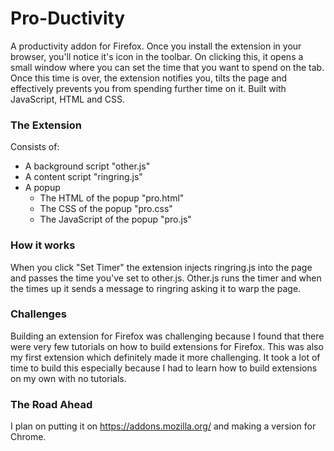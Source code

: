 # Pro-Ductivity
A productivity addon for Firefox.
Once you install the extension in your browser, you'll notice it's icon in the toolbar. On clicking this, it opens a small window where you can set the time that you want to spend on the tab. Once this time is over,  the extension notifies you, tilts the page and effectively prevents you from spending further time on it.
Built with JavaScript, HTML and CSS.

### The Extension
Consists of:
- A background script "other.js"
- A content script "ringring.js"
- A popup
  - The HTML of the popup "pro.html"
  - The CSS of the popup "pro.css"
  - The JavaScript of the popup "pro.js"
  
### How it works
When you click "Set Timer" the extension injects ringring.js into the page and passes the time you've set to other.js. Other.js runs the timer and when the times up it sends a message to ringring asking it to warp the page.

### Challenges
Building an extension for Firefox was challenging because I found that there were very few tutorials on how to build extensions for Firefox. This was also my first extension which definitely made it more challenging. It took a lot of time to build this especially because I had to learn how to build extensions on my own with no tutorials.
 
### The Road Ahead
I plan on putting it on https://addons.mozilla.org/ and making a version for Chrome.
